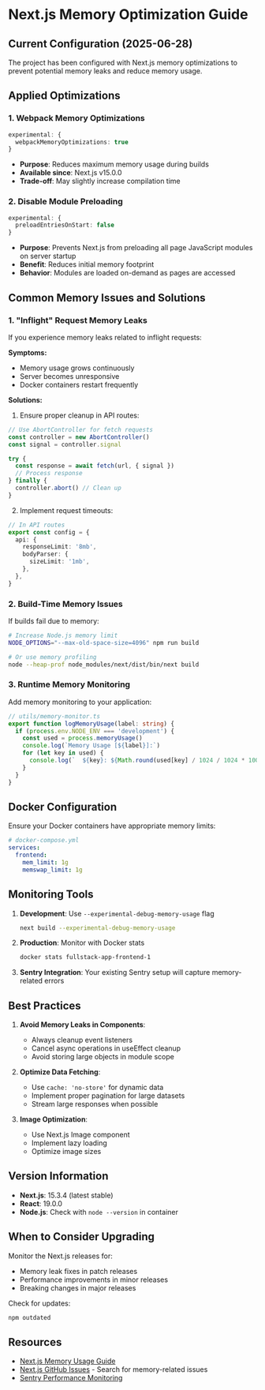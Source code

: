# Next.js Memory Optimization Guide

## Current Configuration (2025-06-28)

The project has been configured with Next.js memory optimizations to prevent potential memory leaks and reduce memory usage.

## Applied Optimizations

### 1. Webpack Memory Optimizations
```typescript
experimental: {
  webpackMemoryOptimizations: true
}
```
- **Purpose**: Reduces maximum memory usage during builds
- **Available since**: Next.js v15.0.0
- **Trade-off**: May slightly increase compilation time

### 2. Disable Module Preloading
```typescript
experimental: {
  preloadEntriesOnStart: false
}
```
- **Purpose**: Prevents Next.js from preloading all page JavaScript modules on server startup
- **Benefit**: Reduces initial memory footprint
- **Behavior**: Modules are loaded on-demand as pages are accessed

## Common Memory Issues and Solutions

### 1. "Inflight" Request Memory Leaks
If you experience memory leaks related to inflight requests:

**Symptoms:**
- Memory usage grows continuously
- Server becomes unresponsive
- Docker containers restart frequently

**Solutions:**
1. Ensure proper cleanup in API routes:
```typescript
// Use AbortController for fetch requests
const controller = new AbortController()
const signal = controller.signal

try {
  const response = await fetch(url, { signal })
  // Process response
} finally {
  controller.abort() // Clean up
}
```

2. Implement request timeouts:
```typescript
// In API routes
export const config = {
  api: {
    responseLimit: '8mb',
    bodyParser: {
      sizeLimit: '1mb',
    },
  },
}
```

### 2. Build-Time Memory Issues
If builds fail due to memory:

```bash
# Increase Node.js memory limit
NODE_OPTIONS="--max-old-space-size=4096" npm run build

# Or use memory profiling
node --heap-prof node_modules/next/dist/bin/next build
```

### 3. Runtime Memory Monitoring

Add memory monitoring to your application:

```typescript
// utils/memory-monitor.ts
export function logMemoryUsage(label: string) {
  if (process.env.NODE_ENV === 'development') {
    const used = process.memoryUsage()
    console.log(`Memory Usage [${label}]:`)
    for (let key in used) {
      console.log(`  ${key}: ${Math.round(used[key] / 1024 / 1024 * 100) / 100} MB`)
    }
  }
}
```

## Docker Configuration

Ensure your Docker containers have appropriate memory limits:

```yaml
# docker-compose.yml
services:
  frontend:
    mem_limit: 1g
    memswap_limit: 1g
```

## Monitoring Tools

1. **Development**: Use `--experimental-debug-memory-usage` flag
   ```bash
   next build --experimental-debug-memory-usage
   ```

2. **Production**: Monitor with Docker stats
   ```bash
   docker stats fullstack-app-frontend-1
   ```

3. **Sentry Integration**: Your existing Sentry setup will capture memory-related errors

## Best Practices

1. **Avoid Memory Leaks in Components**:
   - Always cleanup event listeners
   - Cancel async operations in useEffect cleanup
   - Avoid storing large objects in module scope

2. **Optimize Data Fetching**:
   - Use `cache: 'no-store'` for dynamic data
   - Implement proper pagination for large datasets
   - Stream large responses when possible

3. **Image Optimization**:
   - Use Next.js Image component
   - Implement lazy loading
   - Optimize image sizes

## Version Information

- **Next.js**: 15.3.4 (latest stable)
- **React**: 19.0.0
- **Node.js**: Check with `node --version` in container

## When to Consider Upgrading

Monitor the Next.js releases for:
- Memory leak fixes in patch releases
- Performance improvements in minor releases
- Breaking changes in major releases

Check for updates:
```bash
npm outdated
```

## Resources

- [Next.js Memory Usage Guide](https://nextjs.org/docs/app/building-your-application/optimizing/memory-usage)
- [Next.js GitHub Issues](https://github.com/vercel/next.js/issues) - Search for memory-related issues
- [Sentry Performance Monitoring](https://docs.sentry.io/platforms/javascript/guides/nextjs/)